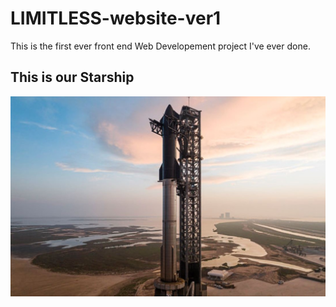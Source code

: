 # LIMITLESS-website-ver1
This is the first ever front end Web Developement project I've ever done.

## This is our Starship
![alt text](images/starship.jpg)

